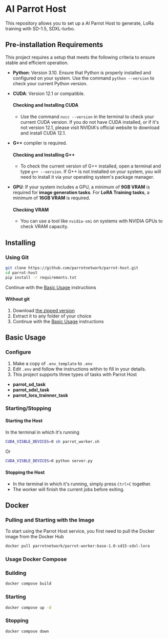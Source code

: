 # AI Parrot Host
This repository allows you to set up a AI Parrot Host to generate, LoRa training with SD-1.5, SDXL-turbo.



## Pre-installation Requirements
This project requires a setup that meets the following criteria to ensure stable and efficient operation.


- **Python**: Version 3.10. Ensure that Python is properly installed and configured on your system. Use the command `python --version` to check your current Python version.

- **CUDA**: Version 12.1 or compatible. 

  #### Checking and Installing CUDA
  - Use the command `nvcc --version` in the terminal to check your current CUDA version. If you do not have CUDA installed, or if it's not version 12.1, please visit NVIDIA's official website to download and install CUDA 12.1.

- **G++** compiler is required. 
  
  #### Checking and Installing G++
  - To check the current version of G++ installed, open a terminal and type `g++ --version`. If G++ is not installed on your system, you will need to install it via your operating system's package manager.

- **GPU**: If your system includes a GPU, a minimum of **9GB VRAM** is required for **image generation tasks**. For **LoRA Training tasks**, a minimum of **16GB VRAM** is required.

  #### Checking VRAM
  - You can use a tool like `nvidia-smi` on systems with NVIDIA GPUs to check VRAM capacity.


## Installing

### Using Git

```bash
git clone https://github.com/parrotnetwork/parrot-host.git
cd parrot-host
pip install -r requirements.txt
```
Continue with the [Basic Usage](#Basic-Usage) instructions

#### Without git

1. Download [the zipped version](https://github.com/parrotnetwork/parrot-host/archive/refs/heads/main.zip)
2. Extract it to any folder of your choice
3. Continue with the [Basic Usage](#Basic-Usage) instructions

## Basic Usage

### Configure 

1. Make a copy of `.env_template` to `.env`
1. Edit `.env` and follow the instructions within to fill in your details.
1. This project supports three types of tasks with Parrot Host

- **parrot_sd_task**
- **parrot_sdxl_task**
- **parrot_lora_trainner_task**

### Starting/Stopping

#### Starting the Host

In the terminal in which it's running

```bash
CUDA_VISBLE_DEVICES=0 sh parrot_worker.sh
```
Or
```bash
CUDA_VISBLE_DEVICES=0 python server.py
```

#### Stopping the Host

* In the terminal in which it's running, simply press `Ctrl+C` together.
* The worker will finish the current jobs before exiting.


## Docker

### Pulling and Starting with the Image

To start using the Parrot Host service, you first need to pull the Docker image from the Docker Hub

```bash
docker pull parrotnetwork/parrot-worker:base-1.0-sd15-sdxl-lora
```

### Usage Docker Compose

### Building
```bash
docker compose build
```

### Starting
```bash
docker compose up -d
```

### Stopping
```bash
docker compose down
```
